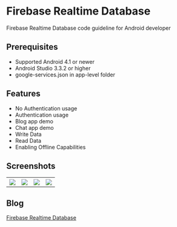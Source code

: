 # Firebase Realtime Database
Firebase Realtime Database code guideline for Android developer

## Prerequisites
* Supported Android 4.1 or newer
* Android Studio 3.3.2 or higher
* google-services.json in app-level folder

## Features
* No Authentication usage
* Authentication usage
* Blog app demo
* Chat app demo
* Write Data
* Read Data
* Enabling Offline Capabilities

## Screenshots
<table width="100%">
	<tr>
	  <th width="25%"><img src="https://cloud.githubusercontent.com/assets/1763410/17574558/8950c014-5f8c-11e6-875c-a1e2a7c6f11a.png"></th>
	  <th width="25%"><img src="https://cloud.githubusercontent.com/assets/1763410/17574557/89100aba-5f8c-11e6-9b23-71cd44295014.png"></th>
	  <th width="25%"><img src="https://cloud.githubusercontent.com/assets/1763410/17574559/89532688-5f8c-11e6-80a8-7005fe1ea55b.png"></th>
		<th width="25%"><img src="https://cloud.githubusercontent.com/assets/1763410/17574560/897c126e-5f8c-11e6-830f-09e70903e8de.png"></th>
	</tr>
</table>

## Blog
[Firebase Realtime Database](https://medium.com/@jirawatee/%E0%B8%A3%E0%B8%B9%E0%B9%89%E0%B8%88%E0%B8%B1%E0%B8%81-firebase-authentication-%E0%B8%95%E0%B8%B1%E0%B9%89%E0%B8%87%E0%B9%81%E0%B8%95%E0%B9%88-zero-%E0%B8%88%E0%B8%99%E0%B9%80%E0%B8%9B%E0%B9%87%E0%B8%99-hero-7dd5839d3588)
